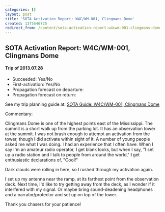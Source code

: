 ```yaml
---
categories: []
layout: post
title: 'SOTA Activation Report: W4C/WM-001, Clingmans Dome'
created: 1375646725
redirect_from: /content/sota-activation-report-w4cwm-001-clingmans-dome
---
```


SOTA Activation Report: W4C/WM-001, Clingmans Dome
----------------------------------------------
#### Trip of 2013.07.28
* Succeeded: Yes/No
* First-activation: Yes/No
* Propagation forecast on departure:
* Propagation forecast on return:

See my trip planning guide at: [SOTA Guide: W4C/WM-001, Clingmans Dome](/content/sota-guide-w4cwm-001-clingmans-dome)


Commentary:

Clingmans Dome is one of the highest points east of the Mississippi.  The summit is a short walk up from the parking lot.  It has an observation tower at the summit.  I was not brash enough to attempt an activation from the tower, though I did activate within sight of it.  A number of young people asked me what I was doing.  I had an experience that I often have: When I say I'm an amateur radio operator, I get blank looks, but when I say, "I set up a radio station and I talk to people from around the world," I get enthusiastic declarations of, "Cool!" 

Dark clouds were rolling in here, so I rushed through my activation again.  

I set up my antenna near the ramp, at its farthest point from the observation deck.  Next time, I'd like to try getting away from the deck, as I wonder if it interfered with my signal.  Or maybe bring sound-deadening headphones and a narrator/protector and set up on top of the tower.

Thank you chasers for your patience!
